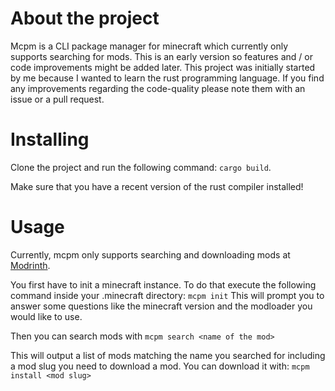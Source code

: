 # About the project
Mcpm is a CLI package manager for minecraft which currently only supports searching for mods.
This is an early version so features and / or code improvements might be added later.
This project was initially started by me because I wanted to learn the rust programming language. If you find any improvements regarding the code-quality please note them with an issue or a pull request.
# Installing
Clone the project and run the following command: ``cargo build``.

Make sure that you have a recent version of the rust compiler installed!
# Usage
Currently, mcpm only supports searching and downloading mods at [Modrinth](https://modrinth.com/).

You first have to init a minecraft instance. To do that execute the following command inside your .minecraft directory:
``mcpm init``
This will prompt you to answer some questions like the minecraft version and the modloader you would like to use.

Then you can search mods with ``mcpm search <name of the mod>``

This will output a list of mods matching the name you searched for including a mod slug you need to download a mod. You can download it with:
``mcpm install <mod slug>``